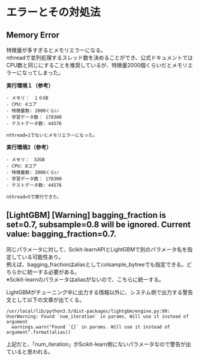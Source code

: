 # エラーとその対処法  
## Memory Error  
特徴量が多すぎるとメモリエラーになる。  
nthreadで並列処理するスレッド数を決めることができ、公式ドキュメントではCPU数と同じにすることを推奨しているが、特徴量2000個くらいだとメモリエラーになってしまった。  

**実行環境１（参考）**
```
- メモリ：　１６GB
- CPU: 4コア
- 特徴量数: 2000くらい
- 学習データ数： 178300
- テストデータ数: 44576

nthread=1でないとメモリエラーになった。
```
**実行環境2（参考）** 
``` 
- メモリ：　32GB
- CPU: 8コア
- 特徴量数: 2000くらい
- 学習データ数： 178300
- テストデータ数: 44576

nthread=5で実行できた。
```
## [LightGBM] [Warning] bagging_fraction is set=0.7, subsample=0.8 will be ignored. Current value: bagging_fraction=0.7.   
同じパラメータに対して、Scikit-learnAPIとLightGBMで別のパラメータ名を指定している可能性あり。  
例えば、bagging_fractionはaliasとしてcolsample_bytreeでも指定できる。どちらかに統一する必要がある。  
※Scikit-learnのパラメータはaliasがないので、こちらに統一する。  

LightGBMがチューニング中に出力する情報以外に、システム側で出力する警告文として以下の文章が出てくる。  
```
/usr/local/lib/python3.5/dist-packages/lightgbm/engine.py:99: UserWarning: Found `num_iteration` in params. Will use it instead of argument
  warnings.warn("Found `{}` in params. Will use it instead of argument".format(alias))  
```
上記だと、「num_iteration」がScikit-learn側にないパラメータなので警告が出ていると思われる。  
